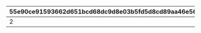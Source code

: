 |55e90ce91593662d651bcd68dc9d8e03b5fd5d8cd89aa46e563c3115b5b6252f|3ec64e06646b7a57fd4b1669eca9e1b6ee52e4832f6ae12b41c940ce8dbef719|ed1cf9f741c2c6b83c384d360f06492d6e17e3adddb919ccdeec308d34ab5250|5e15f01262f63220d0ca6d40cb2b6ad9d2dd1cc57613355c95ae7f79b45a7c6e|656725eb9b2885023833e4056262c80de314af8fed447c92603caa7cb1214309|bcca29fc175f7e2f2c4916b44e6848b57a951bf1f17e26b2ff0573d08e231019|422a20e8124bae800ff4442f893a51a9ee48bd8d02701f29befd493b6b440c3b|7469588fc876de892650cc83b31785616efef1d3c9e6b1b968557a5d2efe88cf|fbd61585c44ab13a7d0a0793172066008160a4b15ef1c1e26ea197d67379c94a|a57df276a5ecb2add3327e84079c95af6e6d376f876002ecea495cee4a5c1c1c|
| --- | --- | --- | --- | --- | --- | --- | --- | --- | --- |
|2|109101|30|1|109001|60|1|1|600|500|